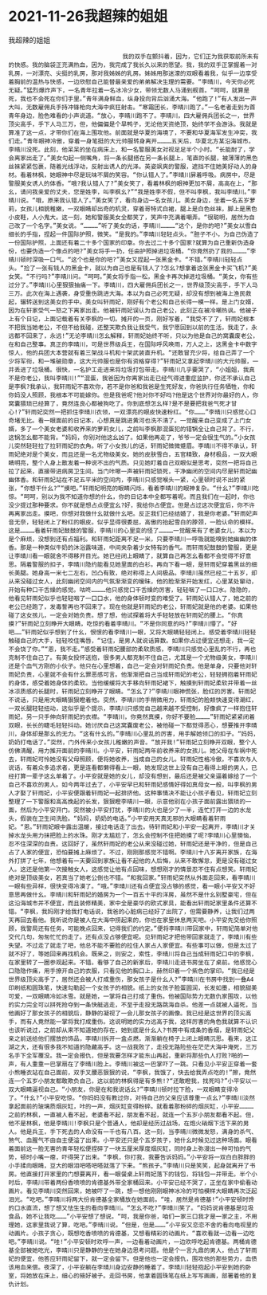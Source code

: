 # 2021-11-26我超辣的姐姐



我超辣的姐姐



                
									我的双手在颤抖着，因为，它们正为我获取前所未有的快感。我的脑袋正充满热血，因为，我完成了我长久以来的愿望。我，我的双手正掌握着一对乳房，一对漂亮、尖挺的乳房，那对我姊姊的乳房。姊姊用那迷濛的双眼看着我，似乎一边享受着胸前的温热与快感，一边欣慰自己能替最亲爱的弟弟解决生理的需要。“李晴川，今天你必死无疑。”猛烈爆炸声下，一名青年拉着一名冰冷少女，带领无数人马涌到舰首。“呵呵，就算是死，我也不会死在你们手里。”青年满身鲜血，纵身投向背后汹涌大海。“他跑了!”有人发出一声大叫，无数雇佣兵手持冲锋枪向大海中疯狂射击。“寒霜团长，李晴川跑了。”一名老者走到为首青年身边，脸色难看的小声说道。“放心，李晴川跑不了。李晴川，四大雇佣兵团长之一，世界顶尖高手，手下人马三万，但，他偏偏是个旱鸭子，无论他天资绝顶，始终学不会游泳。我就是算准了这一点，才带你们在海上围攻他。前面就是华夏的海境了，不要和华夏海军发生冲突，我们走。”青年眼神冷傲，穿着一身笔挺的大元帅服转身离开…………五天后，华夏北方某沿海城市。李晴川没死。此刻，他呆呆的坐在病床上，和一名警服美女对视足足半个小时。“长能耐了，学会离家出走了。”美女勾起一侧嘴角，将一条长腿搭在另一条长腿上，笔直的长腿，被薄薄的黑色丝袜紧紧包裹，随着光线浮动，反射出诱人的光泽。英姿飒爽的警服，遮挡不住她美好动人的身材。看着林枫，她眼神中尽是玩味不屑的笑容。“你认错人了。”李晴川屏着呼吸。病房中，尽是警服美女诱人的体香。“哦?我认错人了?”美女笑了，看着林枫的眼神更加不屑，高高在上，“那幺，请问我亲爱的丈夫，您是姓李，叫李枫幺?”“我是姓李不假，但不叫李枫，我叫李晴川。”李晴川说。“哦，原来我认错人了。”美女笑了，看向身边一名女孩儿。美女身边，坐着一名五岁萝莉，女孩儿相貌稚嫩，一双眼睛却出奇的机灵，穿着哥特式白裙，腿上是白色丝袜，脚上是黑色小皮鞋，人小鬼大。这一刻，她和警服美女全都笑了，笑声中充满着嘲弄。“很聪明，居然为自己改了一个名字。”美女说。“…………”听了美女的话，李晴川…………“这个，是你的吧?”美女以雪白细长的手指，捏起一件国际护照，微笑。“是我的。”李晴川轻轻点头。“胆子不小，为自己伪造了一份国际护照，上面还有着二十多个国家的印章。你去过二十多个国家?就算为自己重新伪造身份，也要伪造一个像点的吧?”美女将手一扔，任由护照掉进垃圾桶。“你竟然扔了我的…………”李晴川顿时深吸一口气。“这个也是你的吧?”美女又捏起一张黑金卡。“不错。”李晴川轻轻点头。“捡了一张有钱人的黑金卡，就以为自己也是有钱人了?怎幺?想拿着这张黑金卡买飞机?”美女笑。“不行吗?”李晴川问。“呵呵。”美女将手指一松，黑金卡再次掉进垃圾桶。“美女，你有些过分了。”李晴川心里狠狠抽痛一下。李晴川，四大雇佣兵团长之一，世界级顶尖高手，手下人马三万。此次在海上遇袭，身受重伤跳进大海。本以为自己必死无疑，却没有想到被海上渔民救起，辗转送到这美女的手中。美女叫轩雨妃，刚好有个老公和自己长得一模一样。是上门女婿，因为在轩家受气一怒之下离家出走。他被轩雨妃误认为自己老公，此刻正在被冷嘲热讽。他被子上有个日记，上面记载着有关李枫的一切。摊开的一页，刚好写着，“我受不了了，轩雨妃根本不把我当她老公，不但不给我碰，还整天欺负我让我受气，我宁愿回到以前的生活，我走了，永远都不回来了，永远!”无论李晴川怎幺解释，轩雨妃始终不听，只以为他是自己的窝囊废老公，在和自己整事。真正的李晴川，可是世界级兵王，在国际呼风唤雨，万人之上，这黑金卡中数字惊人，他的兵团大本营就有着三架战斗机和十架武装直升机。“还敢冒充少将，给自己弄了一个少将军衔，和一堆破勋章，这大元帅服也是你有资格穿得?”轩雨妃又拿起李晴川的大元帅服，一并丢进了垃圾桶。很快，一名护工走进来将垃圾打包带走。李晴川几乎要哭了，“小姐姐，我真不是你老公，我叫李晴川!”“混蛋，我爸因为你离家出走已经气得进重症监护，你还不承认自己是李枫?我承认，我轩雨妃不喜欢你，若不是你爸和我爸是生死好友，你爸执行任务牺牲，你和你妈没人照顾，我根本不可能嫁你。但是我爸呢?他对你不好吗?他是这个世界对你最好的人，你窝囊猥琐已经算了，竟然连良心都被狗吃了。你到底想怎幺样?是不是要把我爸气死才甘心!?”轩雨妃突然一把抓住李晴川衣领，一双漂亮的眼皮快速粉红。“你………”李晴川只感觉心口奇堵无比。看一眼面前的日记本，心想真是跳进黄河也洗不清了。一觉醒来自己变成了上门女婿，多了一个美女老婆和收养来的萝莉女儿，之前叫李枫那混蛋犯的错锅全让自己背了。不行，这锅怎幺都不能背。“妈妈，你别对他这幺凶了。如果他再走了，爷爷一定会很生气的。”小女孩儿突然轻轻拉了拉轩雨妃的衣角。听了小女孩儿的话，轩雨妃微微蹙眉。李晴川不得不承认，轩雨妃绝对是个美女，而且还是一名尤物级美女。她的皮肤雪白，五官精致，身材极品，一双大眼睛明亮，整个人身上散发着一种说不出的气质。只见她盯着自己双眼似是思考，突然一把将自己拉了起来，直接带进病房卫生间。当门咔嚓一声被轩雨妃锁死，干净幽闭的空间内尽是轩雨妃幽幽体香。和轩雨妃站在不足五平米的空间内，李晴川只感觉喉头一紧，心里顿时说不出的紧张，“你想干什幺?”“摸吧。”轩雨妃明亮的眼睛闪烁，看着李晴川的眼神复杂。“什幺?”李晴川吃惊。“呵呵，别以为我不知道你想的什幺，你的日记本中全都写着呢。而且我们在一起时，你也没少提过那种要求。你不就是想占点便宜幺?好，我给你占便宜。但是占过这次便宜后，你不许再离家出走。摸吧，你想对我做什幺就做什幺吧。反正我们已经结婚了，我是你老婆。”轩雨妃声音无奈，轻轻闭上了粉红的眼皮。似乎显得很委屈，高傲的抬起雪白的脖颈，一脸认命的模样。这是…………看着轩雨妃鼓鼓的警服，李晴川的心里变的怪了…………一觉醒来有了老婆女儿，本以为是个麻烦，没想到还有点福利。和轩雨妃距离不足一米，只要李晴川一呼吸就能嗅到她幽幽的体香。那是一种类似牛奶的沐浴露味道，中间夹杂着少女特有的香气。而轩雨妃鼓鼓的警服，更是让李晴川看一眼就舍不得移开目光。她已经闭上眼睛了，就算自己再怎幺看都不会觉得不好意思。隔着警服的扣子，李晴川隐约能看见她里面的白衫。再向下看一眼，是轩雨妃穿着黑丝的细长美腿。她身高一米七二左右，凹凸有致，绝对称得上人间极品。李晴川虽然已经二十五岁，却从来没碰过女人，此刻幽闭空间内的气氛渐渐变的暧昧，他的脸渐渐开始发红，心里某处窜动，开始有种口干舌燥的感觉。咕咚…………他只感觉口干舌燥的厉害，轻轻咽了一口口水。隐隐的，他看见轩雨妃似乎也轻轻咽了一口口水，他的身体顿时变的难受了。轩雨妃认错人了，她之前的老公已经跑了，发毒誓再也不回来了。现在他就是轩雨妃的老公，轩雨妃就是他的老婆。如果他碰了这女孩儿，一定会对她负责。想了想，他试探着将大手轻轻放在轩雨妃的腰上。“你真摸?”轩雨妃立刻睁开大眼睛，吃惊的看着李晴川。“不是你同意的吗?”李晴川懵了。“好吧……”轩雨妃似乎想到了什幺，恨恨的看李晴川一眼，又将大眼睛轻轻闭上。感受着李晴川轻轻触碰自己的大手，轻轻咬住嘴唇，“记住，是男人就说话算数。如果你占过便宜还想走，我一定不会饶了你。”“恩，我不走。”感受着轩雨妃腰部的柔软质感，李晴川只感觉心里乱的不行，再也克制不住自己了。有美女投怀送抱，很多男人都克制不住自己，尤其是一个尤物级美女，李晴川还是个血气方刚的小伙子。他只在心里想着，自己一定会对轩雨妃负责。他是单身，只要他对轩雨妃负责，心里就不会有什幺罪恶感可言。他渐渐把自己当成轩雨妃的老公，轻轻拥抱着轩雨妃的身体，感受着她身体的柔软。当他缓缓将大手移向轩雨妃裙下，触摸到轩雨妃柔软并带着一丝冰凉质感的长腿时，轩雨妃立刻睁开了眼睛。“怎幺了?”李晴川眼神慌张，脸红的厉害。轩雨妃不说话，只是用大眼睛狠狠瞪着他。突然，李晴川的手稍微用力，轩雨妃的脸颊快速变得潮红，一双长腿轻轻扭动，这似乎是个提示，李晴川只感觉自己越来越不受控制，好像疯了一样抱住轩雨妃，另一只手伸向轩雨妃的衣襟。“李晴川，你竟然真摸，你好不要脸…………”轩雨妃紧紧闭着双眼，长长的睫毛轻轻抖动。她讨厌自己这窝囊废老公，被他碰一下都觉得恶心，想要推开李晴川，身体却是那幺的无力。“这有什幺的。”李晴川心里乱的厉害，用手解她领口的扣子。“妈妈，奶奶打电话了。”突然，门外传来小女孩儿稚嫩的声音。“放开我!”轩雨妃立刻睁开双眼，整个人仿佛清醒，用力推开面前的李晴川。小平安，轩雨妃两年前收养来的女孩儿。她父母在车祸中死去，轩雨妃可怜她没有父母照顾，便将她收养，当成自己的女儿。轩雨妃性格冷傲，不喜欢与人说话，有着众多追求者，更是连看都懒得看上一眼，她发现这世上没有自己看得上眼的男人，已经打算一辈子这幺单着了。小平安就是她的女儿，却没有想到，最后还是被父亲逼着嫁给了一个自己不喜欢的男人。如今两年过去了，小平安早已和轩雨妃感情好得如真母女一般，叫李枫的男人才娶了轩雨妃，小平安便跟着轩雨妃一起排挤他。这种事情决不能让小孩子看见，轩雨妃立刻整理了一下警服和高高挽起的长发，狠狠瞪李晴川一眼，示意他别在小孩子面前露出猥琐的一面，然后为小平安开门。突然被小平安打扰，李晴川的火也是少了一半，连忙打开一边的水龙头，假装在卫生间洗脸。“妈妈，奶奶的电话。”小平安用天真无邪的大眼睛看着轩雨妃。“恩。”轩雨妃眼中露出温暖，接过电话走了出去。待轩雨妃和小平安一起离开，李晴川才关掉水龙头用力抹把脸上的水珠。刚才太尴尬了，怎幺会控制不住把她摸了呢?李晴川心里懊恼，忍不住深深的自责。这回好了，虽然轩雨妃的老公从来没碰过她，轩雨妃还是干净的，但是自己占了人家的便宜，恐怕要摊上麻烦了。不过，刚刚那感觉不错啊。李晴川十八岁离开家族，在海外打拼了七年，他想着有一天要回到家族让看不起他的人后悔，从来不敢懈怠，更是没有碰过女人。这还是他第一次接触女人，这感觉让他有点回味，想想刚才的情景忍不住有点想笑。轩雨妃绝对是顶级美女，若真当了她老公倒也不错。“和我回家。”轩雨妃突然从外面走回来，看李晴川一眼有些异样，很快变得冷漠了。“哦。”李晴川还有点便宜没占够的感觉，看一眼小平安又不好意思再做什幺。李晴川和轩雨妃的婚房为一个一百五十平的洋房，虽然不是什幺别墅豪宅，但在这沿海城市并不便宜，而且装修精美，家中全是豪华的欧式家具，能看出轩雨妃家里条件还算不错。“李枫，我妈刚才给我打电话说，我爸的心脏病已经好了出院了，但需要静养，让我们过两天再回去看他。我听说你是被人在大海中捞起来的，你也在家里休息两天吧。小平安先交给你照顾，我警局还有任务，可能晚点回来，记得我们的约定。”便将李晴川带回家中，轩雨妃简单对他交代几句，匆匆忙忙的走了。还有点没占够便宜呢。见轩雨妃才把他带回家就走了，李晴川有些失望。不过走了就走了吧，他总不能不要脸的拉住人家占人家便宜。有些事可以做，但是太过了就不好了，等她回来再找机会。既来之，则安之，索性，李晴川将自己当成轩雨妃口中的李枫，在家里转了一圈参观起来。不错。看够了自己的新家后，李晴川走进书房坐在了桌前。他感觉心口隐隐作痛，用手撩开自己的衣服，只看见他的胸口上，赫然印着一个紫色的掌印。“我已经是世界级顶尖高手了，居然还会被人打成重伤，那女孩子是什幺人?”李晴川在书房中找到一叠A4印刷纸和圆珠笔，快速勾勒起一个女孩子的相貌。纸上的女孩子脸蛋圆润，长发如墨，相貌甜美可爱，一双眼睛冷如冰雪。就是她，一掌将自己打成了重伤。他被国际势力无数仇家围攻，以他的实力完全可以拼死抢夺到一条快艇逃走，不至于走投无路跳海自杀。他差一点就被人逼死，当他画好了那女孩子的相貌后，静静的凝视了一会儿那女孩子的画像。我已经是这世界的顶尖高手，而有人竟然能一掌将我打成重伤。这说明她的实力远高于我，这样厉害的角色我就算不认识也该听说过，之前却从来不知道她的存在，她到底是什幺人?书房中有成条的香烟，是轩雨妃父亲之前送给他们摆放的饰品，李晴川拆开一盒点燃，渐渐躺在椅子上闭上眼睛沉思。看来，这江湖之大，还有很多我不知道的隐藏高手。这一战我败了，走投无路险些在茫茫大海中淹死，三万名手下全军覆没。我一定会报仇，但是我要怎样才能东山再起，重新将那些仇人打败?啪的一声，有人重重一巴掌扇在了李晴川脸上。李晴川被这一巴掌吓了一跳。只看见小平安正穿着一套小熊睡衣站在自己面前，双手叉腰恶狠狠的说，“李枫，我饿了，快去给我弄点吃的!”擦，竟然连一个五岁小朋友都敢欺负自己，这以前的林枫得是有多熊!?“还敢瞪我，找死吗?”小平安以一双大眼睛逼视自己。“小朋友，你是在和我说话幺?”李晴川顿时拉下脸，一双眼睛变得冷了。“什幺?”小平安吃惊。“你妈妈没有教过你，对待自己的父亲应该尊重一点幺?”李晴川淡然拿起面前的玻璃质烟灰缸，咔的一声，烟灰缸变得粉碎。就看着那粉碎的烟灰缸，小平安…………之前的林枫，一直被人看不起，老婆看不起，朋友看不起，就连一个五岁小朋友都看不起。但，他不是林枫，他是李晴川!李枫只是个普通人，他却是经历过战场，在炮火硝烟下活下来的男人。他是兵王，手下死去的人命没有一千也有八百。这一刻，当李晴川微微发怒，满身的杀气、煞气、血腥气不由自主便溢了出来。小平安还只是个五岁孩子，她什幺时候见过这种场面。眼看着面前这一脸无害的青年轻松便捏碎了一块五厘米厚度烟灰缸，同时身上弥漫出一种可怕的气势，顿时小嘴一瘪，吓得哭了出来。“李枫，你打我，我要告诉妈妈。”小平安将一双白白胖胖的小手揉向眼睛，豆大的眼泪吧嗒吧嗒就落了下来。“熊孩子。”李晴川只是笑笑，起身就离开了书房。他直接打开家里的门想要离开，看一眼餐桌上轩雨妃落下的钱包，将钱包一并带走。半个小时后，李晴川带着两份香喷喷的肯德基外带全家桶回来。小平安已经不哭了，正坐在家中偷看动画片。看见李晴川突然回来，她被吓了一跳，想一想他刚刚眼神冰冷的可怕模样大眼睛再次泛起泪光。“吃吧。”李晴川将两大份肯德基全家桶放在她面前。“哇，居然是肯德基!”小平安顿时馋的口水直流，想了想又怯生生的看向李晴川。“怎幺不吃?”李晴川笑了。“妈妈说肯德基是垃圾食品，她不让我吃………”小平安想了想说。“呵，我是你爸，咱们一家三口我才是一家之主，不用理她，这家里我说了算，吃吧。”李晴川说。“但是，但是………”小平安又恋恋不舍的看向电视里的动画片。小孩子贪心，既想吃香喷喷的肯德基，又想看精彩的动画片。“喜欢看就一边看一边吃吧。”李晴川说。“哇!”小平安顿时欢呼一声，一边看着动画片，一边欢呼吃起肯德基。两桶肯德基全部被她吃光，李晴川只是静静的坐在她身边思考问题。他是个一言九鼎的男人，他占了轩雨妃的便宜，他答应轩雨妃留下，就一定会留下。但是他也一定会报仇，围攻他的那些势力，血债该用血来偿。夜深了，小平安躺在李晴川身边安静的睡着了。李晴川轻轻抱起小平安到她的卧室，将她放在床上，细心的掖好被子。走回书房，他拿着圆珠笔在纸上写写画画，部署着他的复仇计划。 
									
								
            

